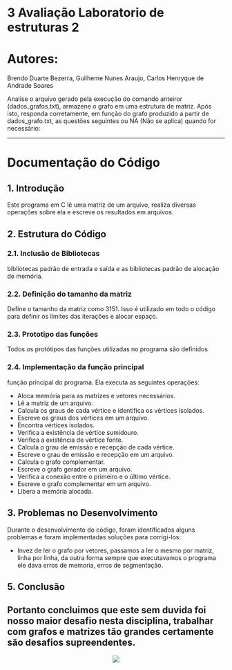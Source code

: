 # 3 Avaliação Laboratorio de estruturas 2
# Autores:
Brendo Duarte Bezerra, Guilheme Nunes Araujo, Carlos Henryque de Andrade Soares

Analise o arquivo gerado pela execução do comando anteiror (dados_grafos.txt), armazene o grafo em uma estrutura de matriz. Após isto, responda corretamente,
em função do grafo produzido a partir de dados_grafo.txt, as questões seguintes ou NA (Não se aplica) quando for necessário:

---

# Documentação do Código

## 1. Introdução
Este programa em C lê uma matriz de um arquivo, realiza diversas operações sobre ela e escreve os resultados em arquivos.

## 2. Estrutura do Código

### 2.1. Inclusão de Bibliotecas 
bibliotecas padrão de entrada e saída e as bibliotecas padrão de alocação de memória.

### 2.2. Definição do tamanho da matriz
Define o tamanho da matriz como 3151. Isso é utilizado em todo o código para definir os limites das iterações e alocar espaço.

### 2.3. Prototipo das funções
Todos os protótipos das funções utilizadas no programa são definidos

### 2.4. Implementação da função principal
 função principal do programa. Ela executa as seguintes operações:

- Aloca memória para as matrizes e vetores necessários.
- Lê a matriz de um arquivo.
- Calcula os graus de cada vértice e identifica os vértices isolados.
- Escreve os graus dos vértices em um arquivo.
- Encontra vértices isolados.
- Verifica a existência de vértice sumidouro.
- Verifica a existência de vértice fonte.
- Calcula o grau de emissão e recepção de cada vértice.
- Escreve o grau de emissão e recepção em um arquivo.
- Calcula o grafo complementar.
- Escreve o grafo gerador em um arquivo.
- Verifica a conexão entre o primeiro e o último vértice.
- Escreve o grafo complementar em um arquivo.
- Libera a memória alocada.

## 3. Problemas no Desenvolvimento

Durante o desenvolvimento do código, foram identificados alguns problemas e foram implementadas soluções para corrigi-los:

- Invez de ler o grafo por vetores, passamos a ler o mesmo por matriz, linha por linha, da outra forma sempre que executavamos o programa ele dava erros de memoria, erros de segmentação.


## 5. Conclusão
Portanto concluimos que este sem duvida foi nosso maior desafio nesta disciplina, trabalhar com grafos e matrizes tão grandes certamente são desafios supreendentes.
---
<p align="center"><img src="http://img.shields.io/static/v1?label=STATUS&message=%20CONCLUIDO&color=GREEN&style=for-the-badge"/></p>
